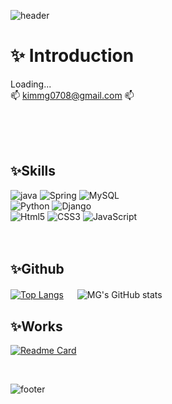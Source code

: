 <!-- https://github.com/anuraghazra/github-readme-stats -->
![header](https://capsule-render.vercel.app/api?type=waving&color=gradient&height=260&text=MG's%20Github&animation=twinkling&fontSize=45&fontAlign=81&fontAlignY=30&desc=To%20Infinity,%20and%20Beyond!&descSize=20&descAlign=83&descAlignY=45)


✨ Introduction
===========
Loading...<br>
📫 kimmg0708@gmail.com 📫 <p></p>
<br><br><br>

✨Skills
-----------
<!-- https://simpleicons.org/ -->
![java](https://img.shields.io/badge/Java-007396?style=flat&logo=Conda-Forge&logoColor=white)
![Spring](https://img.shields.io/badge/Spring-6DB33F?style=flat&logo=Spring&logoColor=white)
![MySQL](https://img.shields.io/badge/MySQL-4479A1?style=flat&logo=MySQL&logoColor=white)
<br>
![Python](https://img.shields.io/badge/Python-3776AB?style=flat&logo=python&logoColor=white)
![Django](https://img.shields.io/badge/Django-092E20?style=flat&logo=Django&logoColor=white)
<br>
![Html5](https://img.shields.io/badge/HTML5-E34F26?style=flat&logo=HTML5&logoColor=white)
![CSS3](https://img.shields.io/badge/CSS3-1572B6?style=flat&logo=CSS3&logoColor=white)
![JavaScript](https://img.shields.io/badge/JavaScript-F7DF1E?style=flat&logo=JavaScript&logoColor=white)
<br><br><br>

✨Github
-----------
<!-- https://github.com/anuraghazra/github-readme-stats/blob/master/docs/readme_kr.md#%EC%96%B8%EC%96%B4-%EC%82%AC%EC%9A%A9%EB%9F%89-%ED%86%B5%EA%B3%84 -->
<!-- https://github.com/anuraghazra/github-readme-stats -->
[![Top Langs](https://github-readme-stats.vercel.app/api/top-langs/?username=MingyeongKim0708)](https://github.com/MingyeongKim0708/github-readme-stats) 　
![MG's GitHub stats](https://github-readme-stats.vercel.app/api?username=MingyeongKim0708&show_icons=true&theme=vue)







✨Works
-----------
[![Readme Card](https://github-readme-stats.vercel.app/api/pin/?username=KKM96&repo=houseProject)](https://github.com/KKM96/houseProject)

<br>

![footer](https://capsule-render.vercel.app/api?section=footer&type=waving&color=gradient&height=200)



<!-- 
마크다운 방식 뱃지 정리
![C](https://img.shields.io/badge/C-A8B9CC?style=flate&logo=C&logoColor=white)
![java](https://img.shields.io/badge/Java-007396?style=flat&logo=Conda-Forge&logoColor=white)
![Python](https://img.shields.io/badge/Python-3776AB?style=flat&logo=python&logoColor=white)

![Html5](https://img.shields.io/badge/HTML5-E34F26?style=flat&logo=HTML5&logoColor=white)
![CSS3](https://img.shields.io/badge/CSS3-1572B6?style=flat&logo=CSS3&logoColor=white)
![JavaScript](https://img.shields.io/badge/JavaScript-F7DF1E?style=flat&logo=JavaScript&logoColor=white)
![jQuery](https://img.shields.io/badge/jQuery-0769AD?style=flat&logo=jQuery&logoColor=white)

![Django](https://img.shields.io/badge/Django-092E20?style=flat&logo=Django&logoColor=white)
![Spring](https://img.shields.io/badge/Spring-6DB33F?style=flat&logo=Spring&logoColor=white)
![Bootstrap](https://img.shields.io/badge/Bootstrap-7952B3?style=flat&logo=Bootstrap&logoColor=white)

![Selenium](https://img.shields.io/badge/Selenium-43B02A?style=flat&logo=Selenium&logoColor=white)
![Mybatis](https://img.shields.io/badge/Mybatis-000000?style=flat&logo=Fluentd&logoColor=white)

![Oracle](https://img.shields.io/badge/Oracle%20SQL-F80000?style=flat&logo=Oracle&logoColor=white)
![MySQL](https://img.shields.io/badge/MySQL-4479A1?style=flat&logo=MySQL&logoColor=white)
![MariaDB](https://img.shields.io/badge/MariaDB-003545?style=flat&logo=MariaDB&logoColor=white)
![Linux](https://img.shields.io/badge/Linux-FCC624?style=flat&logo=Linux&logoColor=white)

![TypeScript](https://img.shields.io/badge/-TypeScript-3178C6?style=flat&logo=TypeScript&logoColor=white)
![Serverless](https://img.shields.io/badge/-Serverless-FD5750?style=flat&logo=Serverless&logoColor=white)

다른 모양
![Spring](https://img.shields.io/badge/-Spring-6DB33F?style=for-the-badge&logo=Spring&logoColor=white)
![TypeScript](https://img.shields.io/badge/-TypeScript-3178C6?style=flat-square&logo=TypeScript&logoColor=white)
![Serverless](https://img.shields.io/badge/-Serverless-FD5750?style=flat-square&logo=Serverless&logoColor=magenta)

html 방식
<img src="https://img.shields.io/badge/Java-007396?style=flat&logo=Conda-Forge&logoColor=white" />
-->


<!--
**MingyeongKim0708/MingyeongKim0708** is a ✨ _special_ ✨ repository because its `README.md` (this file) appears on your GitHub profile.

Here are some ideas to get you started:

- 🔭 I’m currently working on ...
- 🌱 I’m currently learning ...
- 👯 I’m looking to collaborate on ...
- 🤔 I’m looking for help with ...
- 💬 Ask me about ...
- 📫 How to reach me: ...
- 😄 Pronouns: ...
- ⚡ Fun fact: ...
-->
